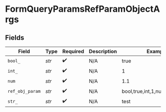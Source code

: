 # FormQueryParamsRefParamObjectArgs


## Fields

| Field                            | Type                             | Required                         | Description                      | Example                          |
| -------------------------------- | -------------------------------- | -------------------------------- | -------------------------------- | -------------------------------- |
| `bool_`                          | *str*                            | :heavy_check_mark:               | N/A                              | true                             |
| `int_`                           | *str*                            | :heavy_check_mark:               | N/A                              | 1                                |
| `num`                            | *str*                            | :heavy_check_mark:               | N/A                              | 1.1                              |
| `ref_obj_param`                  | *str*                            | :heavy_check_mark:               | N/A                              | bool,true,int,1,num,1.1,str,test |
| `str_`                           | *str*                            | :heavy_check_mark:               | N/A                              | test                             |